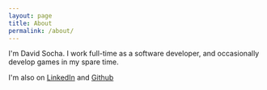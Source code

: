 ```yaml
---
layout: page
title: About
permalink: /about/
---
```


I'm David Socha. I work full-time as a software developer, and occasionally develop games in my spare time.

I'm also on [LinkedIn](https://www.linkedin.com/in/david-socha/) and [Github](https://github.com/david1socha)
